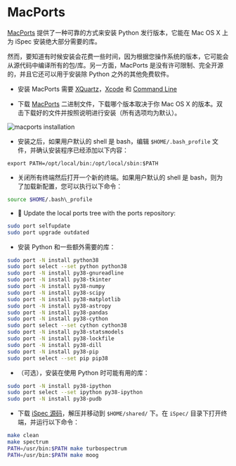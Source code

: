 # MacPorts

[MacPorts](https://www.macports.org/) 提供了一种可靠的方式来安装 Python 发行版本，它能在 Mac OS X 上为 iSpec 安装绝大部分需要的库。

然而，要知道有时候安装会花费一些时间，因为根据您操作系统的版本，它可能会从源代码中编译所有的包/库。另一方面，MacPorts 是没有许可限制、完全开源的，并且它还可以用于安装除 Python 之外的其他免费软件。


- 安装 MacPorts 需要 [XQuartz](https://www.xquartz.org/)，[Xcode]((https://apps.apple.com/cn/app/xcode/id497799835)) 和 [Command Line](https://guide.macports.org/#installing.xcode)

- 下载 [MacPorts](https://guide.macports.org/#installing.macports) 二进制文件，下载哪个版本取决于你 Mac OS X 的版本。双击下载好的文件并按照说明进行安装（所有选项均为默认）。

![macports installation](https://www.blancocuaresma.com/s/user/pages/02.projects/03.iSpec/manual/02.installation/03.osx/02.MacPorts/macports_installation.png)

- 安装之后，如果用户默认的 shell 是 bash，编辑 `$HOME/.bash_profile` 文件，并确认安装程序已经添加以下内容：

```
export PATH=/opt/local/bin:/opt/local/sbin:$PATH
```

- 关闭所有终端然后打开一个新的终端。如果用户默认的 shell 是 bash，则为了加载新配置，您可以执行以下命令：

``` bash
source $HOME/.bash\_profile
```

- :bug: Update the local ports tree with the ports repository:

``` bash
sudo port selfupdate
sudo port upgrade outdated
```

- 安装 Python 和一些额外需要的库：

``` bash
sudo port -N install python38
sudo port select --set python python38
sudo port -N install py38-gnureadline
sudo port -N install py38-tkinter
sudo port -N install py38-numpy
sudo port -N install py38-scipy
sudo port -N install py38-matplotlib
sudo port -N install py38-astropy
sudo port -N install py38-pandas
sudo port -N install py38-cython
sudo port select --set cython cython38
sudo port -N install py38-statsmodels
sudo port -N install py38-lockfile
sudo port -N install py38-dill
sudo port -N install py38-pip
sudo port select --set pip pip38
```

- （可选），安装在使用 Python 时可能有用的库：

``` bash
sudo port -N install py38-ipython
sudo port select --set ipython py38-ipython
sudo port -N install py38-pudb
```

- 下载 [iSpec 源码](/installation/)，解压并移动到 `$HOME/shared/` 下。在 `iSpec/` 目录下打开终端，并运行以下命令：

``` bash
make clean
make spectrum
PATH=/usr/bin:$PATH make turbospectrum
PATH=/usr/bin:$PATH make moog
```
